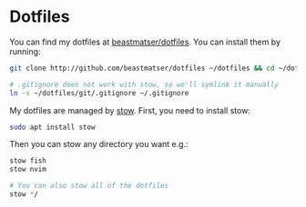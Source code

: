 # Dotfiles

You can find my dotfiles at [beastmatser/dotfiles](https://github.com/beastmatser/dotfiles). You can install them by running:

```sh
git clone http://github.com/beastmatser/dotfiles ~/dotfiles && cd ~/dotfiles

# .gitignore does not work with stow, so we'll symlink it manually
ln -s ~/dotfiles/git/.gitignore ~/.gitignore
```

My dotfiles are managed by [stow](https://www.gnu.org/software/stow/). First, you need to install stow:

```sh
sudo apt install stow
```

Then you can stow any directory you want e.g.:

```sh
stow fish
stow nvim

# You can also stow all of the dotfiles
stow */
```
